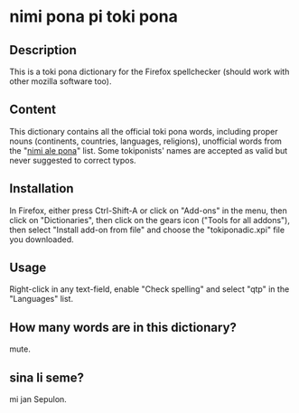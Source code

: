 # nimi pona pi toki pona
## Description
This is a toki pona dictionary for the Firefox spellchecker (should work with other mozilla software too).

## Content
This dictionary contains all the official toki pona words, including proper nouns (continents, countries, languages, religions), unofficial words from the "[nimi ale pona](https://docs.google.com/document/d/10hP3kR7mFN0E6xW3U6fZyDf7xKEEvxssM96qLq4E0ms/)" list. Some tokiponists' names are accepted as valid but never suggested to correct typos.

## Installation
In Firefox, either press Ctrl-Shift-A or click on "Add-ons" in the menu, then click on "Dictionaries", then click on the gears icon ("Tools for all addons"), then select "Install add-on from file" and choose the "tokiponadic.xpi" file you downloaded.

## Usage
Right-click in any text-field, enable "Check spelling" and select "qtp" in the "Languages" list.

## How many words are in this dictionary?
mute.


## sina li seme?
mi jan Sepulon.
